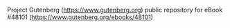 Project Gutenberg (https://www.gutenberg.org) public repository for eBook #48101 (https://www.gutenberg.org/ebooks/48101)
